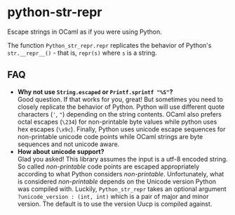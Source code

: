 # python-str-repr

Escape strings in OCaml as if you were using Python.

The function `Python_str_repr.repr` replicates the behavior of Python's
`str.__repr__()` - that is, `repr(s)` where `s` is a string.

## FAQ

- **Why not use `String.escaped` or `Printf.sprintf "%S"`?**  
  Good question. If that works for you, great! But sometimes you need to
  closely replicate the behavior of Python. Python will use different quote
  characters (`'`, `"`) depending on the string contents. OCaml also prefers
  octal escapes (`\234`) for non-printable byte values while python uses hex
  escapes (`\x9c`). Finally, Python uses unicode escape sequences for
  non-printable unicode code points while OCaml strings are byte sequences and
  not unicode aware.
- **How about unicode support?**  
  Glad you asked! This library assumes the input is a utf-8 encoded string. So
  called *non-printable* code points are escaped appropriately according to
  what Python considers *non-printable*. Unfortunately, what is considered
  *non-printable* depends on the Unicode version Python was compiled with.
  Luckily, `Python_str_repr` takes an optional argument `?unicode_version :
  (int, int)` which is a pair of major and minor version. The default is to use
  the version Uucp is compiled against.
